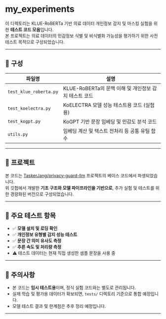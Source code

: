 # my_experiments

이 디렉토리는 KLUE-RoBERTa 기반 의료 데이터 개인정보 감지 및 마스킹 실험을 위한 **테스트 코드 모음**입니다.  
본 프로젝트는 의료 데이터의 민감정보 식별 및 비식별화 가능성을 평가하기 위한 사전 테스트 목적으로 구성되었습니다.

---

## 📁 구성

| 파일명 | 설명 |
|--------|------|
| `test_klue_roberta.py` | KLUE-RoBERTa의 문맥 이해 및 개인정보 감지 테스트 코드 |
| `test_koelectra.py` | KoELECTRA 모델 성능 테스트용 코드 (실험용) |
| `test_kogpt.py` | KoGPT 기반 문장 임베딩 및 민감도 분석 코드 |
| `utils.py` | 임베딩 계산 및 텍스트 전처리 등 공통 유틸 함수 |


---

## 🔗 프로젝트

본 코드는 [TaskerJang/privacy-guard-llm](https://github.com/TaskerJang/privacy-guard-llm) 프로젝트의 베이스 코드에서 파생되었습니다.  
위 깃헙에서 개발한 **기초 구조와 모델 파이프라인을 기반으로**, 추가 실험 및 테스트를 위한 경량화된 버전으로 구성되었습니다.

---

## 🧪 주요 테스트 항목

- ✅ **모델 설치 및 로딩 확인**
- ✅ **개인정보 유형별 감지 성능 테스트**
- ✅ **문장 간 의미 유사도 측정**
- ✅ **추론 속도 및 처리량 측정**
- ⚠️ 테스트 데이터는 현재 직접 생성한 샘플 문장을 사용 중

---

## 📝 주의사항

- 본 코드는 **임시 테스트용**이며, 정식 실험 코드와는 별도로 관리됩니다.
- 실제 학습 및 평가용 데이터가 확보되면, `tests/` 디렉토리 기준으로 통합 예정입니다.
- 모델 테스트 결과 및 한계점은 추후 정리 예정입니다.

---
